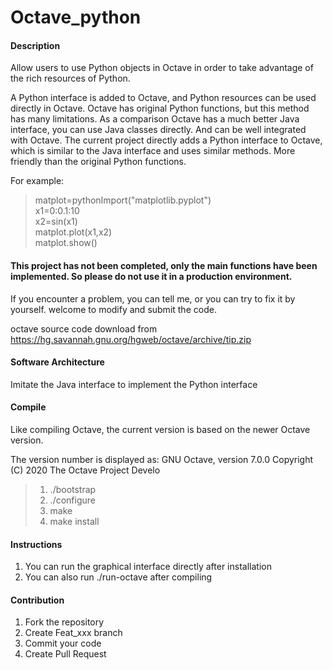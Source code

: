 # Octave_python

#### Description
Allow users to use Python objects in Octave in order to take advantage of the rich resources of Python.

A Python interface is added to Octave, and Python resources can be used directly in Octave. Octave has original Python functions, but this method has many limitations. As a comparison Octave has a much better Java interface, you can use Java classes directly. And can be well integrated with Octave. The current project directly adds a Python interface to Octave, which is similar to the Java interface and uses similar methods. More friendly than the original Python functions.

For example:  

> matplot=pythonImport("matplotlib.pyplot")  
> x1=0:0.1:10  
> x2=sin(x1)  
> matplot.plot(x1,x2)  
> matplot.show()  

#### This project has not been completed, only the main functions have been implemented. So please do not use it in a production environment.

If you encounter a problem, you can tell me, or you can try to fix it by yourself. welcome to modify and submit the code.

octave source code download from https://hg.savannah.gnu.org/hgweb/octave/archive/tip.zip

#### Software Architecture
Imitate the Java interface to implement the Python interface

#### Compile

Like compiling Octave, the current version is based on the newer Octave version. 

The version number is displayed as:
GNU Octave, version 7.0.0
Copyright (C) 2020 The Octave Project Develo

> 1.  ./bootstrap 
> 2.  ./configure 
> 3.  make 
> 4.  make install 

#### Instructions

1. You can run the graphical interface directly after installation
2. You can also run ./run-octave after compiling

#### Contribution

1.  Fork the repository
2.  Create Feat_xxx branch
3.  Commit your code
4.  Create Pull Request

